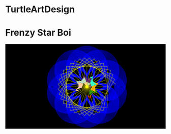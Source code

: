 # TurtleArtDesign
 <h1> Frenzy Star Boi</h1>
<img src="https://github.com/SAgui4191/TurtleArtDesign/blob/master/My%20Final%20Design.png">
